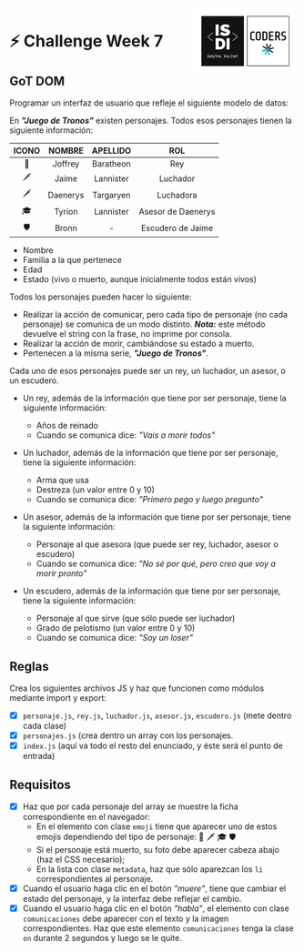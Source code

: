 <img align="right" width="179" height="118" alt="ISDI CODER LOGO" src="/dist/assets/isdi_logo_hq.jpg">

# :zap: Challenge Week 7

## GoT DOM

Programar un interfaz de usuario que refleje el siguiente modelo de datos:

En **_"Juego de Tronos"_** existen personajes. Todos esos personajes tienen la siguiente información:

| ICONO |  NOMBRE  | APELLIDO  |        ROL         |
| :---: | :------: | :-------: | :----------------: |
|  👑   | Joffrey  | Baratheon |        Rey         |
|   🗡   |  Jaime   | Lannister |      Luchador      |
|   🗡   | Daenerys | Targaryen |     Luchadora      |
|  🎓   |  Tyrion  | Lannister | Asesor de Daenerys |
|   🛡   |  Bronn   |     -     | Escudero de Jaime  |

- Nombre
- Familia a la que pertenece
- Edad
- Estado (vivo o muerto, aunque inicialmente todos están vivos)

Todos los personajes pueden hacer lo siguiente:

- Realizar la acción de comunicar, pero cada tipo de personaje (no cada personaje) se comunica de un modo distinto. **_Nota:_** este método devuelve el string con la frase, no imprime por consola.
- Realizar la acción de morir, cambiándose su estado a muerto.
- Pertenecen a la misma serie, **_"Juego de Tronos"_**.

Cada uno de esos personajes puede ser un rey, un luchador, un asesor, o un escudero.

- Un rey, además de la información que tiene por ser personaje, tiene la siguiente información:

  - Años de reinado
  - Cuando se comunica dice: _"Vais a morir todos"_

- Un luchador, además de la información que tiene por ser personaje, tiene la siguiente información:

  - Arma que usa
  - Destreza (un valor entre 0 y 10)
  - Cuando se comunica dice: _"Primero pego y luego pregunto"_

- Un asesor, además de la información que tiene por ser personaje, tiene la siguiente información:

  - Personaje al que asesora (que puede ser rey, luchador, asesor o escudero)
  - Cuando se comunica dice: _"No sé por qué, pero creo que voy a morir pronto"_

- Un escudero, además de la información que tiene por ser personaje, tiene la siguiente información:
  - Personaje al que sirve (que sólo puede ser luchador)
  - Grado de pelotismo (un valor entre 0 y 10)
  - Cuando se comunica dice: _"Soy un loser"_

## Reglas

Crea los siguientes archivos JS y haz que funcionen como módulos mediante import y export:

- [x] `personaje.js`, `rey.js`, `luchador.js`, `asesor.js`, `escudero.js` (mete dentro cada clase)
- [x] `personajes.js` (crea dentro un array con los personajes.
- [x] `index.js` (aquí va todo el resto del enunciado, y éste será el punto de entrada)

## Requisitos

- [x] Haz que por cada personaje del array se muestre la ficha correspondiente en el navegador:
  - En el elemento con clase `emoji` tiene que aparecer uno de estos emojis dependiendo del tipo de personaje: 👑 🗡 🎓 🛡
  - Si el personaje está muerto, su foto debe aparecer cabeza abajo (haz el CSS necesario);
  - En la lista con clase `metadata`, haz que sólo aparezcan los `li` correspondientes al personaje.
- [x] Cuando el usuario haga clic en el botón _"muere"_, tiene que cambiar el estado del personaje, y la interfaz debe reflejar el cambio.
- [x] Cuando el usuario haga clic en el botón _"habla"_, el elemento con clase `comunicaciones` debe aparecer con el texto y la imagen correspondientes. Haz que este elemento `comunicaciones` tenga la clase `on` durante 2 segundos y luego se le quite.
